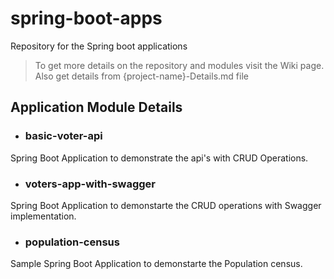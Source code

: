 # spring-boot-apps
Repository for the Spring boot applications

  >To get more details on the repository and modules visit the Wiki page. Also get details from {project-name}-Details.md file

## Application Module Details 


* ### basic-voter-api
Spring Boot Application to demonstrate the api's with CRUD Operations.

* ### voters-app-with-swagger
Spring Boot Application to demonstarte the CRUD operations with Swagger implementation.

* ### population-census
Sample Spring Boot Application to demonstarte the Population census.

